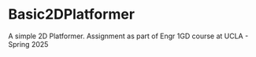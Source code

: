 # Basic2DPlatformer

A simple 2D Platformer. 
Assignment as part of Engr 1GD course at UCLA - Spring 2025 
